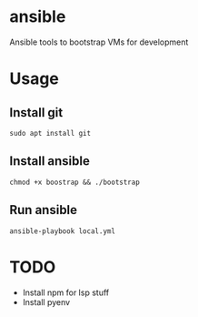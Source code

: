 # ansible
Ansible tools to bootstrap VMs for development

# Usage

## Install git
`sudo apt install git`

## Install ansible
`chmod +x boostrap && ./bootstrap`

## Run ansible
`ansible-playbook local.yml`

# TODO
- Install npm for lsp stuff
- Install pyenv
